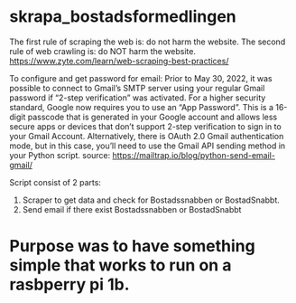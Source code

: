 # skrapa_bostadsformedlingen


The first rule of scraping the web is: do not harm the website. 
The second rule of web crawling is: do NOT harm the website.
https://www.zyte.com/learn/web-scraping-best-practices/

To configure and get password for email:
Prior to May 30, 2022, it was possible to connect to Gmail’s SMTP server using your regular Gmail password if “2-step verification” was activated. For a higher security standard, Google now requires you to use an “App Password”.
This is a 16-digit passcode that is generated in your Google account and allows less secure apps or devices that don’t support 2-step verification to sign in to your Gmail Account.
Alternatively, there is OAuth 2.0 Gmail authentication mode, but in this case, you’ll need to use the Gmail API sending method in your Python script. 
source: https://mailtrap.io/blog/python-send-email-gmail/


Script consist of 2 parts:
1. Scraper to get data and check for Bostadssnabben or BostadSnabbt.
2. Send email if there exist Bostadssnabben or BostadSnabbt

# Purpose was to have something simple that works to run on a rasbperry pi 1b.
